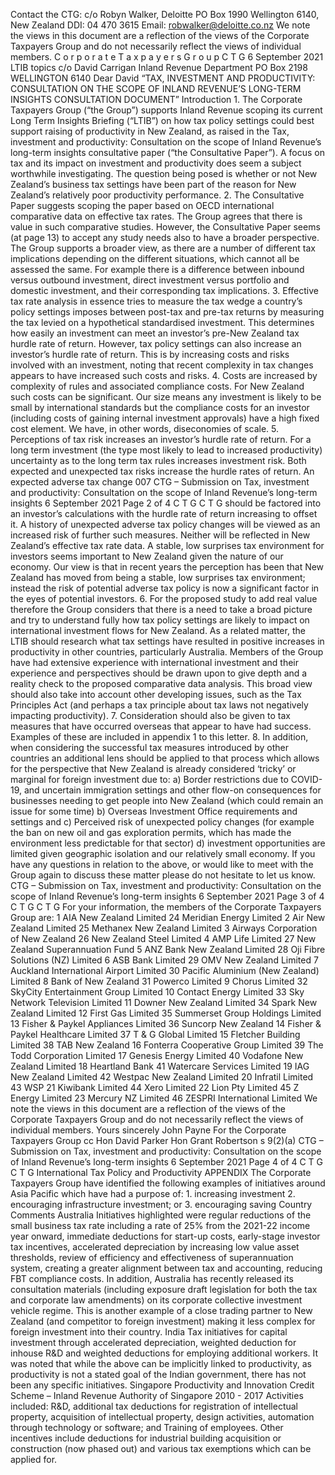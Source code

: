 Contact the CTG: c/o Robyn Walker, Deloitte PO Box 1990 Wellington 6140, New Zealand DDI: 04 470 3615 Email: robwalker@deloitte.co.nz We note the views in this document are a reflection of the views of the Corporate Taxpayers Group and do not necessarily reflect the views of individual members. C o r p o r a t e T a x p a y e r s G r o u p C T G 6 September 2021 LTIB topics c/o David Carrigan Inland Revenue Department PO Box 2198 WELLINGTON 6140 Dear David “TAX, INVESTMENT AND PRODUCTIVITY: CONSULTATION ON THE SCOPE OF INLAND REVENUE’S LONG-TERM INSIGHTS CONSULTATION DOCUMENT” Introduction 1. The Corporate Taxpayers Group (“the Group”) supports Inland Revenue scoping its current Long Term Insights Briefing (“LTIB”) on how tax policy settings could best support raising of productivity in New Zealand, as raised in the Tax, investment and productivity: Consultation on the scope of Inland Revenue’s long-term insights consultative paper (“the Consultative Paper”). A focus on tax and its impact on investment and productivity does seem a subject worthwhile investigating. The question being posed is whether or not New Zealand’s business tax settings have been part of the reason for New Zealand’s relatively poor productivity performance. 2. The Consultative Paper suggests scoping the paper based on OECD international comparative data on effective tax rates. The Group agrees that there is value in such comparative studies. However, the Consultative Paper seems (at page 13) to accept any study needs also to have a broader perspective. The Group supports a broader view, as there are a number of different tax implications depending on the different situations, which cannot all be assessed the same. For example there is a difference between inbound versus outbound investment, direct investment versus portfolio and domestic investment, and their corresponding tax implications. 3. Effective tax rate analysis in essence tries to measure the tax wedge a country’s policy settings imposes between post-tax and pre-tax returns by measuring the tax levied on a hypothetical standardised investment. This determines how easily an investment can meet an investor’s pre-New Zealand tax hurdle rate of return. However, tax policy settings can also increase an investor’s hurdle rate of return. This is by increasing costs and risks involved with an investment, noting that recent complexity in tax changes appears to have increased such costs and risks. 4. Costs are increased by complexity of rules and associated compliance costs. For New Zealand such costs can be significant. Our size means any investment is likely to be small by international standards but the compliance costs for an investor (including costs of gaining internal investment approvals) have a high fixed cost element. We have, in other words, diseconomies of scale. 5. Perceptions of tax risk increases an investor’s hurdle rate of return. For a long term investment (the type most likely to lead to increased productivity) uncertainty as to the long term tax rules increases investment risk. Both expected and unexpected tax risks increase the hurdle rates of return. An expected adverse tax change 007 CTG – Submission on Tax, investment and productivity: Consultation on the scope of Inland Revenue’s long-term insights 6 September 2021 Page 2 of 4 C T G C T G should be factored into an investor’s calculations with the hurdle rate of return increasing to offset it. A history of unexpected adverse tax policy changes will be viewed as an increased risk of further such measures. Neither will be reflected in New Zealand’s effective tax rate data. A stable, low surprises tax environment for investors seems important to New Zealand given the nature of our economy. Our view is that in recent years the perception has been that New Zealand has moved from being a stable, low surprises tax environment; instead the risk of potential adverse tax policy is now a significant factor in the eyes of potential investors. 6. For the proposed study to add real value therefore the Group considers that there is a need to take a broad picture and try to understand fully how tax policy settings are likely to impact on international investment flows for New Zealand. As a related matter, the LTIB should research what tax settings have resulted in positive increases in productivity in other countries, particularly Australia. Members of the Group have had extensive experience with international investment and their experience and perspectives should be drawn upon to give depth and a reality check to the proposed comparative data analysis. This broad view should also take into account other developing issues, such as the Tax Principles Act (and perhaps a tax principle about tax laws not negatively impacting productivity). 7. Consideration should also be given to tax measures that have occurred overseas that appear to have had success. Examples of these are included in appendix 1 to this letter. 8. In addition, when considering the successful tax measures introduced by other countries an additional lens should be applied to that process which allows for the perspective that New Zealand is already considered ‘tricky’ or marginal for foreign investment due to: a) Border restrictions due to COVID-19, and uncertain immigration settings and other flow-on consequences for businesses needing to get people into New Zealand (which could remain an issue for some time) b) Overseas Investment Office requirements and settings and c) Perceived risk of unexpected policy changes (for example the ban on new oil and gas exploration permits, which has made the environment less predictable for that sector) d) investment opportunities are limited given geographic isolation and our relatively small economy. If you have any questions in relation to the above, or would like to meet with the Group again to discuss these matter please do not hesitate to let us know. CTG – Submission on Tax, investment and productivity: Consultation on the scope of Inland Revenue’s long-term insights 6 September 2021 Page 3 of 4 C T G C T G For your information, the members of the Corporate Taxpayers Group are: 1 AIA New Zealand Limited 24 Meridian Energy Limited 2 Air New Zealand Limited 25 Methanex New Zealand Limited 3 Airways Corporation of New Zealand 26 New Zealand Steel Limited 4 AMP Life Limited 27 New Zealand Superannuation Fund 5 ANZ Bank New Zealand Limited 28 Oji Fibre Solutions (NZ) Limited 6 ASB Bank Limited 29 OMV New Zealand Limited 7 Auckland International Airport Limited 30 Pacific Aluminium (New Zealand) Limited 8 Bank of New Zealand 31 Powerco Limited 9 Chorus Limited 32 SkyCity Entertainment Group Limited 10 Contact Energy Limited 33 Sky Network Television Limited 11 Downer New Zealand Limited 34 Spark New Zealand Limited 12 First Gas Limited 35 Summerset Group Holdings Limited 13 Fisher & Paykel Appliances Limited 36 Suncorp New Zealand 14 Fisher & Paykel Healthcare Limited 37 T & G Global Limited 15 Fletcher Building Limited 38 TAB New Zealand 16 Fonterra Cooperative Group Limited 39 The Todd Corporation Limited 17 Genesis Energy Limited 40 Vodafone New Zealand Limited 18 Heartland Bank 41 Watercare Services Limited 19 IAG New Zealand Limited 42 Westpac New Zealand Limited 20 Infratil Limited 43 WSP 21 Kiwibank Limited 44 Xero Limited 22 Lion Pty Limited 45 Z Energy Limited 23 Mercury NZ Limited 46 ZESPRI International Limited We note the views in this document are a reflection of the views of the Corporate Taxpayers Group and do not necessarily reflect the views of individual members. Yours sincerely John Payne For the Corporate Taxpayers Group cc Hon David Parker Hon Grant Robertson s 9(2)(a) CTG – Submission on Tax, investment and productivity: Consultation on the scope of Inland Revenue’s long-term insights 6 September 2021 Page 4 of 4 C T G C T G International Tax Policy and Productivity APPENDIX The Corporate Taxpayers Group have identified the following examples of initiatives around Asia Pacific which have had a purpose of: 1. increasing investment 2. encouraging infrastructure investment; or 3. encouraging saving Country Comments Australia Initiatives highlighted were regular reductions of the small business tax rate including a rate of 25% from the 2021-22 income year onward, immediate deductions for start-up costs, early-stage investor tax incentives, accelerated depreciation by increasing low value asset thresholds, review of efficiency and effectiveness of superannuation system, creating a greater alignment between tax and accounting, reducing FBT compliance costs. In addition, Australia has recently released its consultation materials (including exposure draft legislation for both the tax and corporate law amendments) on its corporate collective investment vehicle regime. This is another example of a close trading partner to New Zealand (and competitor to foreign investment) making it less complex for foreign investment into their country. India Tax initiatives for capital investment through accelerated depreciation, weighted deduction for inhouse R&D and weighted deductions for employing additional workers. It was noted that while the above can be implicitly linked to productivity, as productivity is not a stated goal of the Indian government, there has not been any specific initiatives. Singapore Productivity and Innovation Credit Scheme – Inland Revenue Authority of Singapore 2010 - 2017 Activities included: R&D, additional tax deductions for registration of intellectual property, acquisition of intellectual property, design activities, automation through technology or software; and Training of employees. Other incentives include deductions for industrial building acquisition or construction (now phased out) and various tax exemptions which can be applied for.